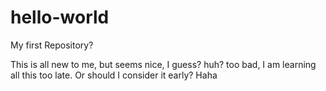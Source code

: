 # hello-world
My first Repository?


This is all new to me, but seems nice, I guess? huh? too bad, I am learning all this too late. Or should I consider it early? Haha
